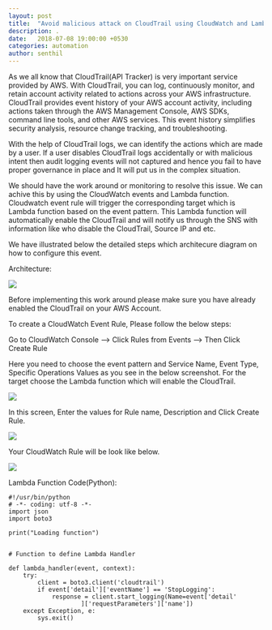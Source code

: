 ```yaml
---
layout: post
title:  "Avoid malicious attack on CloudTrail using CloudWatch and Lambda"
description: . 
date:   2018-07-08 19:00:00 +0530
categories: automation
author: senthil
---
```


As we all know that CloudTrail(API Tracker) is very important service provided by AWS. With CloudTrail, you can log, continuously monitor, and retain account activity related to actions across your AWS infrastructure. CloudTrail provides event history of your AWS account activity, including actions taken through the AWS Management Console, AWS SDKs, command line tools, and other AWS services. This event history simplifies security analysis, resource change tracking, and troubleshooting.

With the help of CloudTrail logs, we can identify the actions which are made by a user. If a user disables CloudTrail logs accidentally or with malicious intent then audit logging events will not captured and hence you fail to have proper governance in place and It will put us in the complex situation.

We should have the work around or monitoring to resolve this issue. We can achive this by using the CloudWatch events and Lambda function. Cloudwatch event rule will trigger the corresponding target which is Lambda function based on the event pattern. This Lambda function will automatically enable the CloudTrail and will notify us through the SNS with information like who disable the CloudTrail, Source IP and etc.

We have illustrated below the detailed steps which architecure diagram on how to configure this event.

Architecture:

![]({{site.baseurl}}/images/cloudwatchrulecloudtrailarchitecture.PNG)

Before implementing this work around please make sure you have already enabled the CloudTrail on your AWS Account.

To create a CloudWatch Event Rule, Please follow the below steps:

Go to CloudWatch Console --> Click Rules from Events --> Then Click Create Rule

Here you need to choose the event pattern and Service Name, Event Type, Specific Operations Values as you see in the below screenshot. For the target choose the Lambda function which will enable the CloudTrail. 

![]({{site.baseurl}}/images/cloudwatchrulecloudtrail1.PNG)

In this screen, Enter the values for Rule name, Description and Click Create Rule.

![]({{site.baseurl}}/images/cloudwatchrulecloudtrail2.PNG)

Your CloudWatch Rule will be look like below.

![]({{site.baseurl}}/images/cloudwatchrulecloudtrail3.PNG)

Lambda Function Code(Python):
```
#!/usr/bin/python
# -*- coding: utf-8 -*-
import json
import boto3

print("Loading function")


# Function to define Lambda Handler

def lambda_handler(event, context):
    try:
        client = boto3.client('cloudtrail')
        if event['detail']['eventName'] == 'StopLogging':
            response = client.start_logging(Name=event['detail'
                    ]['requestParameters']['name'])
    except Exception, e:
        sys.exit()
```


